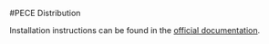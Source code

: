 #PECE Distribution

Installation instructions can be found in the [official documentation](http://pece.readthedocs.org/en/docs/installation.html).
